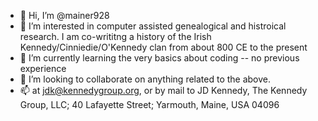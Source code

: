 - 👋 Hi, I’m @mainer928
- 👀 I’m interested in computer assisted genealogical and histroical research. I am co-writitng a history of the Irish Kennedy/Cinniedie/O'Kennedy clan from about 800 CE to the present
- 🌱 I’m currently learning the very basics about coding -- no previous experience
- 💞️ I’m looking to collaborate on anything related to the above.
- 📫 at jdk@kennedygroup.org, or by mail to JD Kennedy, The Kennedy Group, LLC; 40 Lafayette Street; Yarmouth, Maine, USA 04096

<!---
mainer928/mainer928 is a ✨ special ✨ repository because its `README.md` (this file) appears on your GitHub profile.
You can click the Preview link to take a look at your changes.
--->
